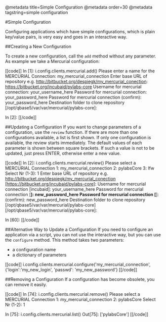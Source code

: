 @metadata title=Simple Configuration
@metadata order=30
@metadata tagstring=simple configuration

#Simple Configuration

Configuring applications which have simple configurations, which is plain key/value pairs, is very easy and goes in an interactive way.


##Creating a New Configuration

To create a new configuration, call the `add` method without any parameter. As example we take a Mercurial configuration:

[[code]]
In [1]: i.config.clients.mercurial.add()
Please enter a name for the MERCURIAL Connection: my_mercurial_connection
 Enter base URL of repository e.g. http://bitbucket.org/despiegk/my_mercurial_conection: https://bitbucket.org/incubaid/pylabs-core
Username for mercurial connection: your_username_here
Password for mercurial connection: your_password_here
Password for mercurial connection (confirm): your_password_here
Destination folder to clone repository [/opt/qbase5/var/var/mercurial/pylabs-core]: 


In [2]:
[[/code]]


##Updating a Configuration
If you want to change parameters of a configuration, use the `review` function. If there are more than one configurations available, a list is first shown. If only one configuration is available, the review starts immediately.
The default values of each parameter is shown between square brackets. If such a value is not to be updated, just press ENTER, otherwise enter a new value.

[[code]]
In [2]: i.config.clients.mercurial.review()
 Please select a MERCURIAL Connection
    1: my_mercurial_connection
    2: pylabsCore
    3: lfw
    Select Nr (1-3): 1
 Enter base URL of repository e.g. http://bitbucket.org/despiegk/my_mercurial_conection [https://bitbucket.org/incubaid/pylabs-core]: 
Username for mercurial connection [incubaid]: your_username_here
Password for mercurial connection [********]: new_password_here
Password for mercurial connection [********]:  (confirm): new_password_here
Destination folder to clone repository [/opt/qbase5/var/var/mercurial/pylabs-core] [/opt/qbase5/var/var/mercurial/pylabs-core]: 


In [60]:
[[/code]]


##Alternative Way to Update a Configuration
If you need to configure an application via a script, you can not use the interactive way, but you can use the `configure` method.
This method takes two parameters:

* a configuration name
* a dictionary of parameters

[[code]]
i.config.clients.mercurial.configure('my_mercurial_connection', {'login':'my_new_login', 'passwd': 'my_new_password'}
[[/code]]


##Removing a Configuration
If a configuration has become obsolete, you can remove it easily. 

[[code]]
In [74]: i.config.clients.mercurial.remove()
 Please select a MERCURIAL Connection
    1: my_mercurial_connection
    2: pylabsCore
    Select Nr (1-2): 1
    
In [75]: i.config.clients.mercurial.list()
Out[75]: ['pylabsCore']
[[/code]]
